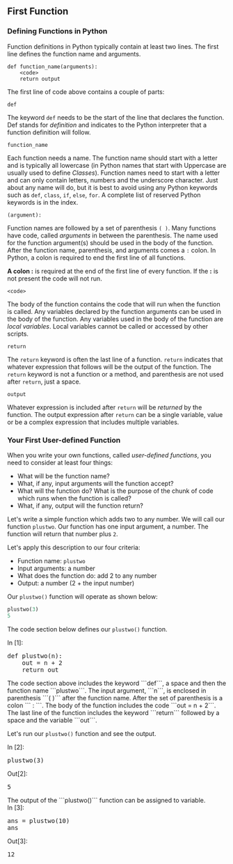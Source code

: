 
## First Function
### Defining Functions in Python
Function definitions in Python typically contain at least two lines. The first line defines the function name and arguments.

```text
def function_name(arguments):
    <code>
    return output
```

The first line of code above contains a couple of parts:

```text
def
```

The keyword ```def``` needs to be the start of the line that declares the function. Def stands for _definition_ and indicates to the Python interpreter that a function definition will follow.

```text
function_name
```

Each function needs a name. The function name should start with a letter and is typically all lowercase (in Python names that start with Uppercase are usually used to define _Classes_). Function names need to start with a letter and can only contain letters, numbers and the underscore character. Just about any name will do, but it is best to avoid using any Python keywords such as ```def```, ```class```, ```if```, ```else```, ```for```. A complete list of reserved Python keywords is in the index.  

```text
(argument):
```

Function names are followed by a set of parenthesis ```( )```. Many functions have code, called _arguments_ in between the parenthesis. The name used for the function argument(s) should be used in the body of the function. After the function name, parenthesis, and arguments comes a ```:``` colon. In Python, a colon is required to end the first line of all functions.

<div class="alert alert-warning" role="alert">
  <strong>A colon :</strong> is required at the end of the first line of every function. If the <strong>:</strong> is not present the code will not run.
</div>

```text
<code>
```

The body of the function contains the code that will run when the function is called. Any variables declared by the function arguments can be used in the body of the function. Any variables used in the body of the function are _local variables_.  Local variables cannot be called or accessed by other scripts. 

```text
return
```

The ```return``` keyword is often the last line of a function. ```return``` indicates that whatever expression that follows will be the output of the function. The ```return``` keyword is not a function or a method, and parenthesis are not used after ```return```, just a space.

```text
output
```

Whatever expression is included after ```return``` will be _returned_ by the function. The output expression after ```return``` can be a single variable, value or be a complex expression that includes multiple variables.
### Your First User-defined Function
When you write your own functions, called _user-defined functions_, you need to consider at least four things:

 * What will be the function name?
 * What, if any, input arguments will the function accept?
 * What will the function do? What is the purpose of the chunk of code which runs when the function is called?
 * What, if any, output will the function return?
 
Let's write a simple function which adds two to any number. We will call our function ```plustwo```. Our function has one input argument, a number. The function will return that number plus ```2```. 

Let's apply this description to our four criteria:

 * Function name: ```plustwo```
 * Input arguments: a number
 * What does the function do: add 2 to any number
 * Output: a number (2 + the input number)


Our ```plustwo()``` function will operate as shown below:

```python
plustwo(3)
5
```

The code section below defines our ```plustwo()``` function. 
<div class="cell border-box-sizing code_cell rendered">
<div class="input">
<div class="prompt input_prompt">In&nbsp;[1]:</div>
<div class="inner_cell">
    <div class="input_area">
<div class=" highlight hl-ipython3"><pre><span></span><span class="k">def</span> <span class="nf">plustwo</span><span class="p">(</span><span class="n">n</span><span class="p">):</span>
    <span class="n">out</span> <span class="o">=</span> <span class="n">n</span> <span class="o">+</span> <span class="mi">2</span>
    <span class="k">return</span> <span class="n">out</span>
</pre></div>

</div>
</div>
</div>

</div>
The code section above includes the keyword ```def```, a space and then the function name ```plustwo```. The input argument, ```n```, is enclosed in parenthesis ```(  )``` after the function name. After the set of parenthesis is a colon ``` : ```. The body of the function includes the code ```out = n + 2```. The last line of the function includes the keyword ```return``` followed by a space and the variable ```out```.

Let's run our ```plustwo()``` function and see the output.
<div class="cell border-box-sizing code_cell rendered">
<div class="input">
<div class="prompt input_prompt">In&nbsp;[2]:</div>
<div class="inner_cell">
    <div class="input_area">
<div class=" highlight hl-ipython3"><pre><span></span><span class="n">plustwo</span><span class="p">(</span><span class="mi">3</span><span class="p">)</span>
</pre></div>

</div>
</div>
</div>

<div class="output_wrapper">
<div class="output">


<div class="output_area">

<div class="prompt output_prompt">Out[2]:</div>




<div class="output_text output_subarea output_execute_result">
<pre>5</pre>
</div>

</div>

</div>
</div>

</div>
The output of the ```plustwo()``` function can be assigned to variable.
<div class="cell border-box-sizing code_cell rendered">
<div class="input">
<div class="prompt input_prompt">In&nbsp;[3]:</div>
<div class="inner_cell">
    <div class="input_area">
<div class=" highlight hl-ipython3"><pre><span></span><span class="n">ans</span> <span class="o">=</span> <span class="n">plustwo</span><span class="p">(</span><span class="mi">10</span><span class="p">)</span>
<span class="n">ans</span>
</pre></div>

</div>
</div>
</div>

<div class="output_wrapper">
<div class="output">


<div class="output_area">

<div class="prompt output_prompt">Out[3]:</div>




<div class="output_text output_subarea output_execute_result">
<pre>12</pre>
</div>

</div>

</div>
</div>

</div>
 

